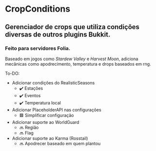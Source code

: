 # **CropConditions**

## Gerenciador de crops que utiliza condições diversas de outros plugins Bukkit.
### Feito para servidores Folia.
Baseado em jogos como *Stardew Valley* e *Harvest Moon*, adiciona mecânicas como apodrecimento, temperatura e drops baseados em rng.

To-DO:
+ Adicionar condições do RealisticSeasons
  + ✔️ Estações 
  + ✔️ Eventos
  + ✔️ Temperatura local
+ Adicionar PlaceholderAPI nas configurações
  + 🟪 Simplificar configuração
+ Adicionar suporte ao WorldGuard
  + 🔜 Região
  + 🔜 Flag
+ Adicionar suporte ao Karma (Rosstail)
  + 🔜 Apodrecer baseado em quem plantou
 
  

